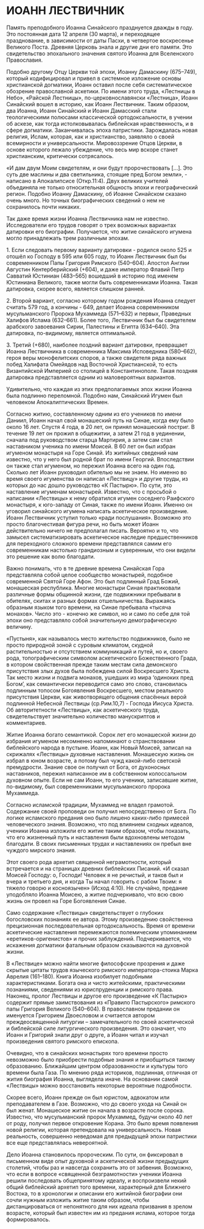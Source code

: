 # ИОАНН ЛЕСТВИЧНИК

Память преподобного Иоанна Синайского празднуется дважды в году. Это постоянная дата 12 апреля (30 марта), и переходящее празднование, в зависимости от даты Пасхи, в четвертое воскресенье Великого Поста. Древняя Церковь знала и другие дни его памяти. Это свидетельство эпохального значения святого Иоанна для Вселенского Православия.

Подобно другому Отцу Церкви той эпохи, Иоанну Дамаскину (675–749), который кодифицировал и привел в системное изложение основы христианской догматики, Иоанн оставил после себя систематическое обозрение православной аскетики. По имени этого труда, «Лестницы в Небо», «Райской Лестницы», по-церковнославянски «Лестница», Иоанн Синайский вошел в историю, как Иоанн Лествичник. Таким образом, два Иоанна, Иоанн Синайский и Иоанн Дамасский стали теологическими полюсами классической ортодоксальности, в учении об аскезе, как тогда истолковывалась библейская нравственность, и в сфере догматики. Заканчивалась эпоха патристики. Зарождалась новая религия, Ислам, которая, как и христианство, заявляло о своей всемирности и универсальности. Мировоззрение Отцов Церкви, в основе которого лежало убеждение, что весь мир вскоре станет христианским, критически сотрясалось.

«И дам двум Моим свидетелям, и они будут пророчествовать \[…]. Это суть две маслины и два светильника, стоящие пред Богом земли», - написано в Апокалипсисе (Откр.11:4). Двух великих учителей объединяла не только относительная общность эпохи и географический регион. Подобно Иоанну Дамаскину, об Иоанне Синайском сказано очень много. Но точных биографических сведений о нем не сохранилось почти никаких.

Так даже время жизни Иоанна Лествичника нам не известно. Исследователи его трудов говорят о трех возможных вариантах датировки его биографии. Получается, что житие синайского игумена могло принадлежать трем различным эпохам.&#x20;

1\. Если следовать первому варианту датировки - родился около 525 и отошёл ко Господу в 595 или 605 году, то Иоанн Лествичник был бы современником Папы Григория Римского (540–604). Апостол Англии Августин Кентерберийский (+604), и даже император Флавий Петр Савватий Юстиниан (483–565) вошедший в историю под именем Юстиниана Великого, также могли быть современниками Иоанна. Такая датировка, скорее всего, является слишком ранней.

2\. Второй вариант, согласно которому годом рождения Иоанна следует считать 579 год, а кончины - 649, делает Иоанна современником мусульманского Пророка Мухаммеда (571–632) и первых, Праведных Халифов Ислама (632–661). Более того, Лествичник был бы свидетелем арабского завоевания Сирии, Палестины и Египта (634–640). Эта датировка, по-видимому, является оптимальной.

3\. Третий (+680), наиболее поздний вариант датировки, превращает Иоанна Лествичника в современника Максима Исповедника (580–662), героя веры монофелитских споров, а также свидетеля ряда важных побед Халифата Омейядов над Восточной Христианской, то есть Византийской Империей со столицей в Константинополе. Такая поздняя датировка представляется одним из маловероятных вариантов.

Удивительно, что каждая из этих предполагаемых эпох жизни Иоанна была подлинно переломной. Подобно нам, Синайский Игумен был человеком Апокалиптических Времен.

Согласно житию, составленному одним из его учеников по имени Даниил, Иоанн начал свой монашеский путь на Синае, когда ему было около 16 лет. Спустя 4 года, в 20 лет, он принял монашеский постриг. В течение 19 лет он прожил в общежитии, а затем 21 год в уединении, сначала под руководством старца Мартирия, а затем сам стал наставником ученика по имени Моисей. В 60 лет он был избран игуменом монастыря на Горе Синай. Из житийных сведений нам известно, что у него был родной брат по имени Георгий. Впоследствии он также стал игуменом, но пережил Иоанна всего на один год. Сколько лет Иоанн руководил обителью мы не знаем. Но именно во время cвоего игуменства он написал «Лествицу» и другие труды, из которых до нас дошло руководство «К Пастырю». По сути, это наставление игуменам монастырей. Известно, что с просьбой о написании «Лествицы» к нему обратился игумен соседнего Раифского монастыря, к юго-западу от Синая, также по имени Иоанн. Именно он уговорил синайского игумена написать аскетическое произведение. Иоанн Лествичник уступил только «ради послушания». Возможно это просто благочестивая фигура речи, но быть может Иоанн действительно ничего не предполагал писать. Вероятно и то, что замысел систематизировать аскетическое наследие предшественников для переходного сложного времени представлялся самим его современникам настолько грандиозным и суверенным, что они видели это решение как волю благодати.

Важно понимать, что в те древние времена Синайская Гора представляла собой целое сообщество монастырей, подобное современной Святой Горе Афон. Это был подлинный Град Божий, монашеская республика. Многие монастыри Синая практиковали различные формы общинной жизни, где подвижники пребывали в обителях, скитах и разных формах отшельничества. Выражаясь образным языком того времени, на Синае пребывала «тысяча монахов». Число это - конечно же символ, но и само по себе для той эпохи оно представляло собой значительную демографическую величину.

«Пустыня», как называлось место жительство подвижников, было не просто природной зоной с суровым климатом, скудной растительностью и отсутствием коммуникаций и путей, но и, своего рода, топографическим символом аскетического Божественного Града, в котором свойственная прежде таким местам сила демонского присутствия злых духов была побеждена силой Воскресшего Христа. Так место жизни и подвига монахов, ушедших из мира ‘одиноких пред Богом’, как семантически переводится само это слово, становилась подлинным топосом Богоявления Воскресшего, местом реального присутствия Церкви, как животворящего общения спасённых верой подлинной Небесной Лествицы (ср.Рим.10,7) - Господа Иисуса Христа. Об авторитетности «Лествицы», как аскетического труда, свидетельствует значительно количество манускриптов и комментариев.

Житие Иоанна богато семантикой. Сорок лет его монашеской жизни до избрания игуменом несомненно напоминают о странствовании библейского народа в пустыне. Иоанн, как Новый Моисей, записал на скрижалях «Лествицы» духовные наставления. Монашескую жизнь он избрал в юном возрасте, а потому был чужд какой-либо светской премудрости. Знание свое он получил от Бога, от духоносных наставников, пережил написанное им в собственном колоссальном духовном опыте. Если не сам Иоанн, то его ученики, записавшие житие, по-видимому, был современниками мусульманского пророка Мухаммеда.

Согласно исламской традиции, Мухаммед не владел грамотой. Содержание своей проповеди он получил непосредственно от Бога. По логике исламского предания оно было лишено каких-либо примесей человеческого знания. Возможно, что под влиянием сходных идеалов, ученики Иоанна изложили его житие таким образом, чтобы показать, что его жизненный путь и наставления были вдохновлены методом благодати. В своих письменных трудах и наставлениях он пребыл вне чуждого мирского знания.

Этот своего рода архетип священной неграмотности, который встречается и на страницах древних библейских Писаний. «И сказал Моисей Господу: о, Господи! Человек я не речистый, и таков был и вчера и третьего дня, и когда Ты начал говорить с рабом Твоим: я тяжело говорю и косноязычен» (Исход 4:10). Не случайно, предание уподобляло Иоанна Моисею, а житие подчеркивало, что всю свою жизнь он провел на Горе Богоявления Синае.

Само содержание «Лествицы» свидетельствует о глубоких богословских познаниях ее автора. Этому произведению свойственна прецизионная последовательная ортодоксальность. Время от времени аскетические наставления перемежаются полемическим упоминанием «еретиков-оригенистов» и прочих заблуждений. Подчеркивается, что искажения догматики фатальным образом сказываются на духовной жизни.

В «Лествице» можно найти многие философские прозрения и даже скрытые цитаты трудов языческого римского императора-стоика Марка Аврелия (161–180). Книга Иоанна изобилует подобными характеристиками. Богата она и чисто житейскими, практическими познаниями, сведениями из юриспруденции и римского права. Наконец, пролог Лествицы и другое его произведение «К Пастырю» содержит прямые заимствования из «Правило Пастырского» римского папы Григория Великого (540–604). В православном предании он именуется Григорием Двоесловом и считается автором преждеосвященной литургии – замечательного по своей аскетической и библейской силе литургического произведения. Это означает, что Иоанн и Григорий знали друг о друге, а Иоанн читал и изучал произведения святого римского епископа.

Очевидно, что в синайских монастырях того времени просто невозможно было приобрести подобные знания и приобщиться такому образованию. Ближайшим центром образованности и культуры того времени была Газа. По мнению ряда историков, подлинная, отличная от жития биография Иоанна, выглядела иначе. На основании самой «Лествицы» можно восстановить некоторые вероятные подробности.

Скорее всего, Иоанн прежде он был юристом, адвокатом или преподавателем в Газе. Возможно, что до своего ухода на Синай он был женат. Монашеское житие он начала в возрасте после сорока. Известно, что мусульманский пророк Мухаммед, будучи около 40 лет от роду, получил первое откровение Корана. Это было время появления новой религии, которая претендовала на универсальность. Новая реальность, совершенно неведомая для предыдущей эпохи патристики все еще представлялась невероятной.

Дело Иоанна становилось пророческим. По сути, он фиксировал в письменном виде опыт духовной и аскетической жизни предыдущих столетий, чтобы раз и навсегда сохранить это от забвения. Возможно, что если в вопросе «священной безграмотности» ученики Иоанна решили последовать общепринятому идеалу, и воспроизвели некий общий библейский архетип того времени, характерный для Ближнего Востока, то в хронологии и описании его житийной биографии они сочли нужным изложить житие таким образом, чтобы дистанцироваться от непонятного для них идеала призвания в зрелом возрасте, который был известен им из предания ислама, которое тогда формировалось.
